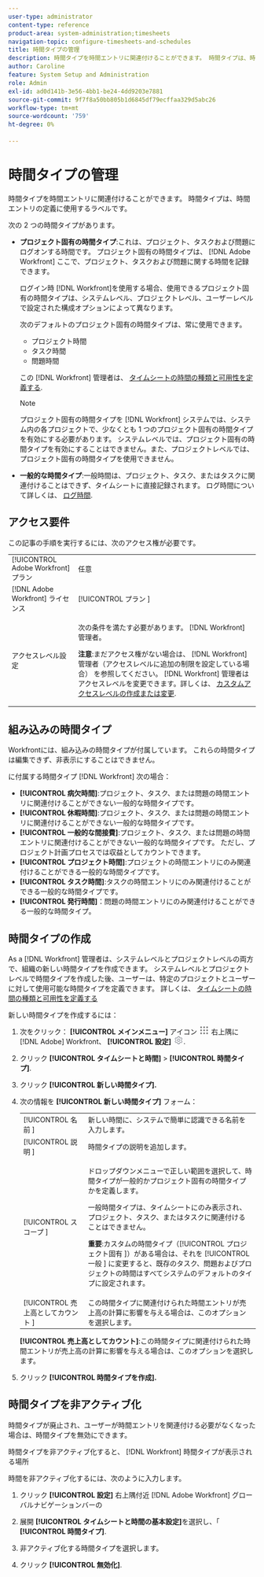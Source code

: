 ```yaml
---
user-type: administrator
content-type: reference
product-area: system-administration;timesheets
navigation-topic: configure-timesheets-and-schedules
title: 時間タイプの管理
description: 時間タイプを時間エントリに関連付けることができます。 時間タイプは、時間エントリの定義に使用するラベルです。
author: Caroline
feature: System Setup and Administration
role: Admin
exl-id: ad0d141b-3e56-4bb1-be24-4dd9203e7881
source-git-commit: 9f7f8a50bb805b1d6845df79ecffaa329d5abc26
workflow-type: tm+mt
source-wordcount: '759'
ht-degree: 0%

---
```


# 時間タイプの管理

<!--DON'T DELETE, DRAFT OR HIDE THIS ARTICLE. IT IS LINKED TO THE PRODUCT, THROUGH THE CONTEXT SENSITIVE HELP LINKS. 
**Linked to Creating Billing Record-->

時間タイプを時間エントリに関連付けることができます。 時間タイプは、時間エントリの定義に使用するラベルです。

次の 2 つの時間タイプがあります。

* **プロジェクト固有の時間タイプ**:これは、プロジェクト、タスクおよび問題にログオンする時間です。 プロジェクト固有の時間タイプは、 [!DNL Adobe Workfront] ここで、プロジェクト、タスクおよび問題に関する時間を記録できます。

   ログイン時 [!DNL Workfront]を使用する場合、使用できるプロジェクト固有の時間タイプは、システムレベル、プロジェクトレベル、ユーザーレベルで設定された構成オプションによって異なります。

   次のデフォルトのプロジェクト固有の時間タイプは、常に使用できます。

   * プロジェクト時間
   * タスク時間
   * 問題時間

   この [!DNL Workfront] 管理者は、 [タイムシートの時間の種類と可用性を定義する](../../../timesheets/create-and-manage-timesheets/define-hour-types-and-availability.md).

   >[!NOTE]
   >
   >プロジェクト固有の時間タイプを [!DNL Workfront] システムでは、システム内の各プロジェクトで、少なくとも 1 つのプロジェクト固有の時間タイプを有効にする必要があります。 システムレベルでは、プロジェクト固有の時間タイプを有効にすることはできません。また、プロジェクトレベルでは、プロジェクト固有の時間タイプを使用できません。

* **一般的な時間タイプ**:一般時間は、プロジェクト、タスク、またはタスクに関連付けることはできず、タイムシートに直接記録されます。 ログ時間について詳しくは、 [ログ時間](../../../timesheets/create-and-manage-timesheets/log-time.md).

## アクセス要件

この記事の手順を実行するには、次のアクセス権が必要です。

<table style="table-layout:auto"> 
 <col> 
 <col> 
 <tbody> 
  <tr> 
   <td role="rowheader">[!UICONTROL Adobe Workfront] プラン</td> 
   <td>任意</td> 
  </tr> 
  <tr> 
   <td role="rowheader">[!DNL Adobe Workfront] ライセンス</td> 
   <td>[!UICONTROL プラン ]</td> 
  </tr> 
  <tr> 
   <td role="rowheader">アクセスレベル設定</td> 
   <td> <p>次の条件を満たす必要があります。 [!DNL Workfront] 管理者。</p> <p><b>注意</b>:まだアクセス権がない場合は、 [!DNL Workfront] 管理者（アクセスレベルに追加の制限を設定している場合） を参照してください。 [!DNL Workfront] 管理者はアクセスレベルを変更できます。詳しくは、 <a href="../../../administration-and-setup/add-users/configure-and-grant-access/create-modify-access-levels.md" class="MCXref xref">カスタムアクセスレベルの作成または変更</a>.</p> </td> 
  </tr> 
 </tbody> 
</table>

## 組み込みの時間タイプ

Workfrontには、組み込みの時間タイプが付属しています。 これらの時間タイプは編集できず、非表示にすることはできません。

に付属する時間タイプ [!DNL Workfront] 次の場合：

* **[!UICONTROL 病欠時間]**:プロジェクト、タスク、または問題の時間エントリに関連付けることができない一般的な時間タイプです。
* **[!UICONTROL 休暇時間]**:プロジェクト、タスク、または問題の時間エントリに関連付けることができない一般的な時間タイプです。
* **[!UICONTROL 一般的な間接費]**:プロジェクト、タスク、または問題の時間エントリに関連付けることができない一般的な時間タイプです。 ただし、プロジェクト計画プロセスでは収益としてカウントできます。
* **[!UICONTROL プロジェクト時間]**:プロジェクトの時間エントリにのみ関連付けることができる一般的な時間タイプです。
* **[!UICONTROL タスク時間]**:タスクの時間エントリにのみ関連付けることができる一般的な時間タイプです。
* **[!UICONTROL 発行時間]**：問題の時間エントリにのみ関連付けることができる一般的な時間タイプ。

## 時間タイプの作成

As a [!DNL Workfront] 管理者は、システムレベルとプロジェクトレベルの両方で、組織の新しい時間タイプを作成できます。 システムレベルとプロジェクトレベルで時間タイプを作成した後、ユーザーは、特定のプロジェクトとユーザーに対して使用可能な時間タイプを定義できます。 詳しくは、 [タイムシートの時間の種類と可用性を定義する](../../../timesheets/create-and-manage-timesheets/define-hour-types-and-availability.md)

新しい時間タイプを作成するには：

1. 次をクリック： **[!UICONTROL メインメニュー]** アイコン ![](assets/main-menu-icon.png) 右上隅に [!DNL Adobe] Workfront、 **[!UICONTROL 設定]** ![](assets/gear-icon-settings.png).

1. クリック **[!UICONTROL タイムシートと時間]** > **[!UICONTROL 時間タイプ]**.

1. クリック **[!UICONTROL 新しい時間タイプ].**
1. 次の情報を **[!UICONTROL 新しい時間タイプ]** フォーム：

   <table style="table-layout:auto"> 
    <col> 
    <col> 
    <tbody> 
     <tr> 
      <td role="rowheader">[!UICONTROL 名前 ]</td> 
      <td>新しい時間に、システムで簡単に認識できる名前を入力します。</td> 
     </tr> 
     <tr> 
      <td role="rowheader">[!UICONTROL 説明 ]</td> 
      <td>時間タイプの説明を追加します。</td> 
     </tr> 
     <tr> 
      <td role="rowheader">[!UICONTROL スコープ ]</td> 
      <td> <p>ドロップダウンメニューで正しい範囲を選択して、時間タイプが一般的かプロジェクト固有の時間タイプかを定義します。</p> <p>一般時間タイプは、タイムシートにのみ表示され、プロジェクト、タスク、またはタスクに関連付けることはできません。</p> <p><b>重要</b>:カスタムの時間タイプ（[!UICONTROL プロジェクト固有 ]）がある場合は、それを [!UICONTROL 一般 ] に変更すると、既存のタスク、問題およびプロジェクトの時間はすべてシステムのデフォルトのタイプに設定されます。</p> </td> 
     </tr> 
     <tr> 
      <td role="rowheader">[!UICONTROL 売上高としてカウント ]</td> 
      <td>この時間タイプに関連付けられた時間エントリが売上高の計算に影響を与える場合は、このオプションを選択します。</td> 
     </tr> 
    </tbody> 
   </table>

   **[!UICONTROL 売上高としてカウント]**:この時間タイプに関連付けられた時間エントリが売上高の計算に影響を与える場合は、このオプションを選択します。

1. クリック **[!UICONTROL 時間タイプを作成].**

## 時間タイプを非アクティブ化

時間タイプが廃止され、ユーザーが時間エントリを関連付ける必要がなくなった場合は、時間タイプを無効にできます。

時間タイプを非アクティブ化すると、 [!DNL Workfront] 時間タイプが表示される場所

時間を非アクティブ化するには、次のように入力します。

1. クリック **[!UICONTROL 設定]** 右上隅付近 [!DNL Adobe Workfront] グローバルナビゲーションバーの

1. 展開 **[!UICONTROL タイムシートと時間の基本設定]**&#x200B;を選択し、「 **[!UICONTROL 時間タイプ]**.

1. 非アクティブ化する時間タイプを選択します。

1. クリック **[!UICONTROL 無効化]**.
